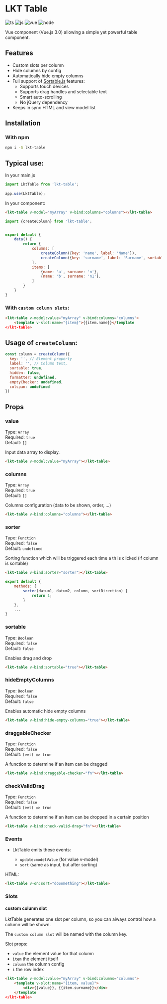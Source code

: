 # LKT Table
![ts](https://img.shields.io/badge/Typescript-3178c6?style=for-the-badge)
![js](https://img.shields.io/badge/Javascript-f68333?style=for-the-badge)
![vue](https://img.shields.io/badge/dynamic/json?url=https%3A%2F%2Fraw.githubusercontent.com%2Flekrat%2Flkt-table%2Fmaster%2Fpackage.json&query=%24.dependencies.vue&style=for-the-badge&label=vue&color=42b883)
![node](https://img.shields.io/badge/dynamic/json?url=https%3A%2F%2Fraw.githubusercontent.com%2Flekrat%2Flkt-table%2Fmaster%2Fpackage.json&query=%24.engines.node&style=for-the-badge&label=node&color=026e00)


Vue component (Vue.js 3.0) allowing a simple yet powerful table component.

## Features

* Custom slots per column
* Hide columns by config
* Automatically hide empty columns
* Full support of [Sortable.js](https://github.com/RubaXa/Sortable) features:
    * Supports touch devices
    * Supports drag handles and selectable text
    * Smart auto-scrolling
    * No jQuery dependency
* Keeps in sync HTML and view model list

## Installation

### With npm

```bash
npm i -S lkt-table
```

## Typical use:
In your main.js
```js
import LktTable from 'lkt-table';
  
app.use(LktTable);
```

In your component:

```html
<lkt-table v-model="myArray" v-bind:columns="columns"></lkt-table>
```
```js
import {createColumn} from 'lkt-table';


export default {
    data() {
        return {
            columns: [
                createColumn({key: 'name', label: 'Name'}),
                createColumn({key: 'surname', label: 'Surname', sortable: false}),
            ],
            items: [
                {name: 'a', surname: 'n'},
                {name: 'b', surname: 'n1'},
            ]
        }
    }
}
```


### With `custom column slots`:
```html
<lkt-table v-model:value="myArray" v-bind:columns="columns">
    <template v-slot:name="{item}">{{item.name}}</template
</lkt-table>
```

## Usage of `createColumn`:
```js
const column = createColumn({
  key: '', // Element property
  label: '', // Column text,
  sortable: true,
  hidden: false,
  formatter: undefined,
  emptyChecker: undefined,
  colspan: undefined
})
```

## Props

### value
Type: `Array`<br>
Required: `true`<br>
Default: `[]`

Input data array to display.
```html
<lkt-table v-model:value="myArray"></lkt-table>
```

### columns
Type: `Array`<br>
Required: `true`<br>
Default: `[]`

Columns configuration (data to be shown, order, ...)
```html
<lkt-table v-bind:columns="columns"></lkt-table>
```

### sorter
Type: `Function`<br>
Required: `false`<br>
Default: `undefined`

Sorting function which will be triggered each time a th is clicked (if column is sortable)
```html
<lkt-table v-bind:sorter="sorter"></lkt-table>
```
```js
export default {
    methods: {
        sorter(datum1, datum2, column, sortDirection) {
            return 1;
        }
    },
    ...
}
```


### sortable
Type: `Boolean`<br>
Required: `false`<br>
Default: `false`

Enables drag and drop
```html
<lkt-table v-bind:sortable="true"></lkt-table>
```

### hideEmptyColumns
Type: `Boolean`<br>
Required: `false`<br>
Default: `false`

Enables automatic hide empty columns
```html
<lkt-table v-bind:hide-empty-columns="true"></lkt-table>
```

### draggableChecker
Type: `Function`<br>
Required: `false`<br>
Default: `(evt) => true`

A function to determine if an item can be dragged
```html
<lkt-table v-bind:draggable-checker="fn"></lkt-table>
```

### checkValidDrag
Type: `Function`<br>
Required: `false`<br>
Default: `(evt) => true`

A function to determine if an item can be dropped in a certain position
```html
<lkt-table v-bind:check-valid-drag="fn"></lkt-table>
```


### Events

* LktTable emits these events:

  - `update:modelValue` (for value v-model)
  - `sort` (same as input, but after sorting)

HTML:
```HTML
<lkt-table v-on:sort="doSomething"></lkt-table>
```

### Slots

#### custom column slot
LktTable generates one slot per column, so you can always control how a column will be shown.

The `custom column slot` will be named with the column key.

Slot props:
- `value` the element value for that column
- `item` the element itself
- `column` the column config
- `i` the row index

```html
<lkt-table v-model:value="myArray" v-bind:columns="columns">
    <template v-slot:name="{item, value}">
        <div>{{value}}, {{item.surname}}</div>
    </template
</lkt-table>
```